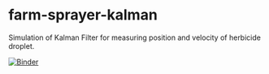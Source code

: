 # farm-sprayer-kalman
Simulation of Kalman Filter for measuring position and velocity of herbicide droplet.

[![Binder](https://mybinder.org/badge_logo.svg)](https://mybinder.org/v2/gh/aschneer/farm-sprayer-kalman/HEAD)
